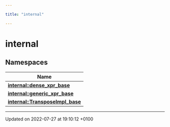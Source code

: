 ```yaml
---

title: "internal"

---
```


# internal



## Namespaces

| Name           |
| -------------- |
| **[internal::dense_xpr_base](http://example.org/namespaces/namespaceinternal_1_1dense__xpr__base/)**  |
| **[internal::generic_xpr_base](http://example.org/namespaces/namespaceinternal_1_1generic__xpr__base/)**  |
| **[internal::TransposeImpl_base](http://example.org/namespaces/namespaceinternal_1_1transposeimpl__base/)**  |






-------------------------------

Updated on 2022-07-27 at 19:10:12 +0100